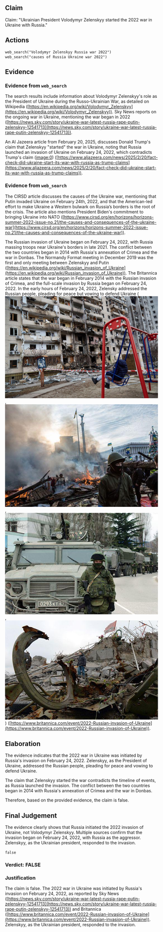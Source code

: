 ## Claim
Claim: "Ukrainian President Volodymyr Zelenskyy started the 2022 war in Ukraine with Russia."

## Actions
```
web_search("Volodymyr Zelenskyy Russia war 2022")
web_search("causes of Russia Ukraine war 2022")
```

## Evidence
### Evidence from `web_search`
The search results include information about Volodymyr Zelenskyy's role as the President of Ukraine during the Russo-Ukrainian War, as detailed on Wikipedia ([https://en.wikipedia.org/wiki/Volodymyr_Zelenskyy](https://en.wikipedia.org/wiki/Volodymyr_Zelenskyy)). Sky News reports on the ongoing war in Ukraine, mentioning the war began in 2022 ([https://news.sky.com/story/ukraine-war-latest-russia-rape-putin-zelenskyy-12541713](https://news.sky.com/story/ukraine-war-latest-russia-rape-putin-zelenskyy-12541713)).

An Al Jazeera article from February 20, 2025, discusses Donald Trump's claim that Zelenskyy "started" the war in Ukraine, noting that Russia launched an invasion of Ukraine on February 24, 2022, which contradicts Trump's claim (<image:0>) ([https://www.aljazeera.com/news/2025/2/20/fact-check-did-ukraine-start-its-war-with-russia-as-trump-claims](https://www.aljazeera.com/news/2025/2/20/fact-check-did-ukraine-start-its-war-with-russia-as-trump-claims)).


### Evidence from `web_search`
The CIRSD article discusses the causes of the Ukraine war, mentioning that Putin invaded Ukraine on February 24th, 2022, and that the American-led effort to make Ukraine a Western bulwark on Russia’s borders is the root of the crisis. The article also mentions President Biden's commitment to bringing Ukraine into NATO ([https://www.cirsd.org/en/horizons/horizons-summer-2022-issue-no.21/the-causes-and-consequences-of-the-ukraine-war](https://www.cirsd.org/en/horizons/horizons-summer-2022-issue-no.21/the-causes-and-consequences-of-the-ukraine-war)).

The Russian invasion of Ukraine began on February 24, 2022, with Russia massing troops near Ukraine's borders in late 2021. The conflict between the two countries began in 2014 with Russia's annexation of Crimea and the war in Donbas. The Normandy Format meeting in December 2019 was the first and only meeting between Zelenskyy and Putin ([https://en.wikipedia.org/wiki/Russian_invasion_of_Ukraine](https://en.wikipedia.org/wiki/Russian_invasion_of_Ukraine)). The Britannica article states that the war began in February 2014 with the Russian invasion of Crimea, and the full-scale invasion by Russia began on February 24, 2022. In the early hours of February 24, 2022, Zelensky addressed the Russian people, pleading for peace but vowing to defend Ukraine (![image 883](media/2025-08-06_18-15-1754504125-782009.jpg), ![image 878](media/2025-08-06_18-15-1754504124-329330.jpg), ![image 879](media/2025-08-06_18-15-1754504124-650968.jpg), ![image 880](media/2025-08-06_18-15-1754504125-155065.jpg)) ([https://www.britannica.com/event/2022-Russian-invasion-of-Ukraine](https://www.britannica.com/event/2022-Russian-invasion-of-Ukraine)).


## Elaboration
The evidence indicates that the 2022 war in Ukraine was initiated by Russia's invasion on February 24, 2022. Zelenskyy, as the President of Ukraine, addressed the Russian people, pleading for peace and vowing to defend Ukraine.

The claim that Zelenskyy started the war contradicts the timeline of events, as Russia launched the invasion. The conflict between the two countries began in 2014 with Russia's annexation of Crimea and the war in Donbas.

Therefore, based on the provided evidence, the claim is false.


## Final Judgement
The evidence clearly shows that Russia initiated the 2022 invasion of Ukraine, not Volodymyr Zelenskyy. Multiple sources confirm that the invasion began on February 24, 2022, with Russia as the aggressor. Zelenskyy, as the Ukrainian president, responded to the invasion.

`false`

### Verdict: FALSE

### Justification
The claim is false. The 2022 war in Ukraine was initiated by Russia's invasion on February 24, 2022, as reported by Sky News ([https://news.sky.com/story/ukraine-war-latest-russia-rape-putin-zelenskyy-12541713](https://news.sky.com/story/ukraine-war-latest-russia-rape-putin-zelenskyy-12541713)) and Britannica ([https://www.britannica.com/event/2022-Russian-invasion-of-Ukraine](https://www.britannica.com/event/2022-Russian-invasion-of-Ukraine)). Zelenskyy, as the Ukrainian president, responded to the invasion.
